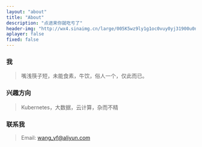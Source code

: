 ```yaml
---
layout: "about"
title: "About"
description: "点进来你就吃亏了"
header-img: "http://wx4.sinaimg.cn/large/005K5wz9ly1g1oc0vuy0yj31900u0nib.jpg"
aplayer: false
fixed: false
---
```

### 我
 > 嘴浅筷子短，未能食素，牛饮，俗人一个，仅此而已。

### 兴趣方向

> Kubernetes，大数据，云计算，杂而不精

### 联系我

>Email: wang_yf@aliyun.com

